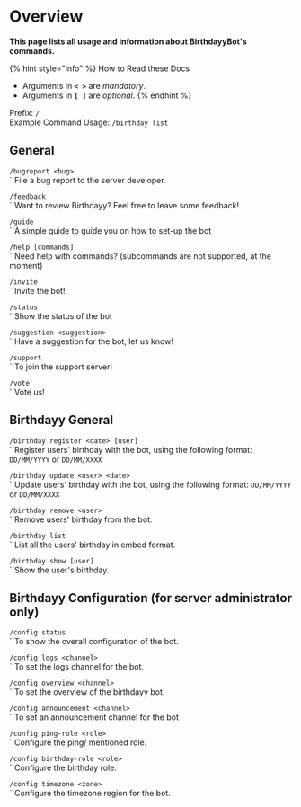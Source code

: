 # Overview

**This page lists all usage and information about BirthdayyBot's commands.**

{% hint style="info" %}
How to Read these Docs

* Arguments in **`< >`** are _mandatory_.
* Arguments in **`[ ]`** are _optional_.
{% endhint %}

Prefix: `/`<br>
Example Command Usage: `/birthday list`

## General

`/bugreport <bug>`\
``File a bug report to the server developer. 

`/feedback`\
``Want to review Birthdayy? Feel free to leave some feedback! 

`/guide`\
``A simple guide to guide you on how to set-up the bot 

`/help [commands]`\
``Need help with commands? (subcommands are not supported, at the moment) 

`/invite`\
``Invite the bot! 

`/status`\
``Show the status of the bot

`/suggestion <suggestion>`\
``Have a suggestion for the bot, let us know!

`/support`\
``To join the support server!

`/vote`\
``Vote us!

## Birthdayy General

`/birthday register <date> [user]`\
``Register users' birthday with the bot, using the following format: `DD/MM/YYYY` or `DD/MM/XXXX`

`/birthday update <user> <date>`\
``Update users' birthday with the bot, using the following format: `DD/MM/YYYY` or `DD/MM/XXXX`

`/birthday remove <user>`\
``Remove users' birthday from the bot.&#x20;

`/birthday list`\
``List all the users' birthday in embed format.&#x20;

`/birthday show [user]`\
``Show the user's birthday.

## Birthdayy Configuration (**for server administrator only**)

`/config status`\
``To show the overall configuration of the bot.

`/config logs <channel>`\
``To set the logs channel for the bot.

`/config overview <channel>`\
``To set the overview of the birthdayy bot.

`/config announcement <channel>`\
``To set an announcement channel for the bot

`/config ping-role <role>`\
``Configure the ping/ mentioned role.

`/config birthday-role <role>`\
``Configure the birthday role.

`/config timezone <zone>`\
``Configure the timezone region for the bot.
